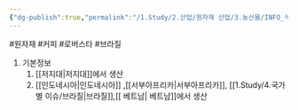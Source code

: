 ```yaml
---
{"dg-publish":true,"permalink":"/1.Study/2.산업/원자재 산업/3.농산물/INFO_식량,가축 등/로버스타/","created":"2024-11-20T21:02:28.917+09:00","updated":"2025-06-26T13:26:57.349+09:00"}
---
```


#원자재 #커피 #로버스타 #브라질 


1. 기본정보
	1. [[저지대\|저지대]]에서 생산
	2. [[인도네시아\|인도네시아]] ,[[서부아프리카\|서부아프리카]], [[1.Study/4.국가별 이슈/브라질\|브라질]],[[ 베트남\| 베트남]]에서 생산